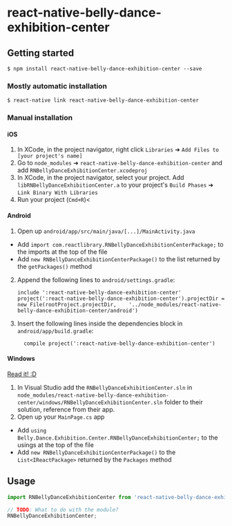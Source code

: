 
# react-native-belly-dance-exhibition-center

## Getting started

`$ npm install react-native-belly-dance-exhibition-center --save`

### Mostly automatic installation

`$ react-native link react-native-belly-dance-exhibition-center`

### Manual installation


#### iOS

1. In XCode, in the project navigator, right click `Libraries` ➜ `Add Files to [your project's name]`
2. Go to `node_modules` ➜ `react-native-belly-dance-exhibition-center` and add `RNBellyDanceExhibitionCenter.xcodeproj`
3. In XCode, in the project navigator, select your project. Add `libRNBellyDanceExhibitionCenter.a` to your project's `Build Phases` ➜ `Link Binary With Libraries`
4. Run your project (`Cmd+R`)<

#### Android

1. Open up `android/app/src/main/java/[...]/MainActivity.java`
  - Add `import com.reactlibrary.RNBellyDanceExhibitionCenterPackage;` to the imports at the top of the file
  - Add `new RNBellyDanceExhibitionCenterPackage()` to the list returned by the `getPackages()` method
2. Append the following lines to `android/settings.gradle`:
  	```
  	include ':react-native-belly-dance-exhibition-center'
  	project(':react-native-belly-dance-exhibition-center').projectDir = new File(rootProject.projectDir, 	'../node_modules/react-native-belly-dance-exhibition-center/android')
  	```
3. Insert the following lines inside the dependencies block in `android/app/build.gradle`:
  	```
      compile project(':react-native-belly-dance-exhibition-center')
  	```

#### Windows
[Read it! :D](https://github.com/ReactWindows/react-native)

1. In Visual Studio add the `RNBellyDanceExhibitionCenter.sln` in `node_modules/react-native-belly-dance-exhibition-center/windows/RNBellyDanceExhibitionCenter.sln` folder to their solution, reference from their app.
2. Open up your `MainPage.cs` app
  - Add `using Belly.Dance.Exhibition.Center.RNBellyDanceExhibitionCenter;` to the usings at the top of the file
  - Add `new RNBellyDanceExhibitionCenterPackage()` to the `List<IReactPackage>` returned by the `Packages` method


## Usage
```javascript
import RNBellyDanceExhibitionCenter from 'react-native-belly-dance-exhibition-center';

// TODO: What to do with the module?
RNBellyDanceExhibitionCenter;
```
  